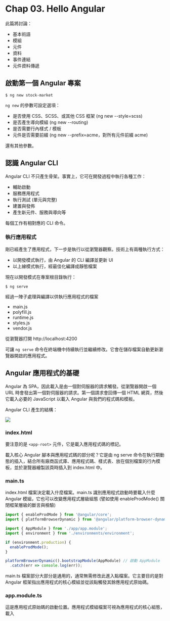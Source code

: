 # Chap 03. Hello Angular

此篇將討論：

- 基本術語
- 模組
- 元件
- 資料
- 事件連結
- 元件資料傳遞

## 啟動第一個 Angular 專案

```shell
$ ng new stock-market
```

`ng new` 的參數可設定選項：

- 是否使用 CSS、SCSS、或其他 CSS 框架 (ng new --style=scss)
- 是否產生導向模組 (ng new --routing)
- 是否需要行內樣式 / 模板
- 元件是否需要前綴 (ng new --prefix=acme，對所有元件前綴 acme)

還有其他參數。

## 認識 Angular CLI

Angular CLI 不只產生骨架。事實上，它可在開發過程中執行各種工作：

- 輔助啟動
- 服務應用程式
- 執行測試 (單元與完整)
- 建置與發佈
- 產生新元件、服務與導向等

每個工作有相對應的 CLI 命令。

### 執行應用程式

剛已經產生了應用程式，下一步是執行以從瀏覽器觀察。技術上有兩種執行方式：

- 以開發模式執行，由 Angular 的 CLI 編譯並更新 UI
- 以上線模式執行，經最佳化編譯成靜態檔案

現在以開發模式在專案根目錄執行：

```shell
$ ng serve
```

經過一陣子處理與編譯以供執行應用程式的檔案

- main.js
- polyfill.js
- runtime.js
- styles.js
- vendor.js

從瀏覽器打開 http://localhost:4200

可讓 `ng serve` 命令在終端機中持續執行並繼續修改。它會在儲存檔案自動更新瀏覽器開啟的應用程式。

## Angular 應用程式的基礎

Angular 為 SPA，因此載入是由一個對伺服器的請求觸發。從瀏覽器開啟一個 URL 時會發出第一個對伺服器的請求。第一個請求會回傳一個 HTML 網頁，然後它載入必要的 JavaScript 以載入 Angular 與我們的程式碼和模板。

Angular CLI 產生的結構：

![](https://imgur.com/JwDWxwb.png)

### index.html

要注意的是 `<app-root>` 元件，它是載入應用程式碼的標記。

載入核心 Angular 腳本與應用程式碼的部分呢？它是由 ng serve 命令在執行期動態的插入，結合所有廠商函式庫、應用程式碼、樣式表、放在個別檔案的行內模板，並於瀏覽器繪製該頁時插入到 index.html 中。

### main.ts

index.html 檔案決定載入什麼檔案。main.ts 識別應用程式啟動時要載入什麼 Angular 模組，它也可以改變應用程式層級組態 (譬如使用 enableProdMode() 關閉框架層級的斷言與檢驗)

```javascript
import { enableProdMode } from '@angular/core';
import { platformBrowserDynamic } from '@angular/platform-browser-dynamic';

import { AppModule } from './app/app.module';
import { environment } from './environments/environment';

if (environment.production) {
  enableProdMode();
}

platformBrowserDynamic().bootstrapModule(AppModule) // 啟動 AppModule
  .catch(err => console.log(err));
```

main.ts 檔案部分大部分是通用的，通常無需修改此進入點檔案。它主要目的是對 Angular 框架指出應用程式的核心模組並從該點觸發其餘應用程式原始碼。

### app.module.ts

這是應用程式原始碼的啟動位置。應用程式模組檔案可視為應用程式的核心組態，載入